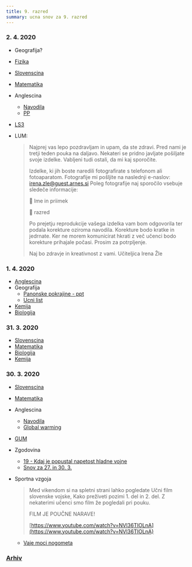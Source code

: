 ```yaml
---
title: 9. razred
summary: ucna snov za 9. razred
---
```


### 2. 4. 2020

* Geografija?
* [Fizika](fizika/2020-04-02-fizika.pdf)
* [Slovenscina](slovenscina/2020-04-02-slovenscina.pdf)
* [Matematika](matematika/2020-04-02-matematika.pdf)
* Anglescina
    * [Navodila](anglescina/2020-04-02-anglescina.pdf)
    * [PP](anglescina/2020-04-02-anglescina-pp.pdf)
* [LS3](lum/LS3-projekcija.pdf)
* LUM:

    > Najprej vas lepo pozdravljam in upam, da ste zdravi.
    > Pred nami je tretji teden pouka na daljavo. Nekateri se pridno javljate pošiljate
    > svoje izdelke. Vabljeni tudi ostali, da mi kaj sporočite.
    >
    > Izdelke, ki jih boste naredili fotografirate s telefonom ali fotoaparatom.
    > Fotografije mi pošljite na naslednji e-naslov: irena.zle@guest.arnes.si
    > Poleg fotografije naj sporočilo vsebuje sledeče informacije:
    >
    >  Ime in priimek
    >
    >  razred
    >
    > Po prejetju reprodukcije vašega izdelka vam bom odgovorila ter podala
    > korekture oziroma navodila. Korekture bodo kratke in jedrnate. Ker ne morem
    > komunicirat hkrati z več učenci bodo korekture prihajale počasi. Prosim za
    > potrpljenje.
    >
    > Naj bo zdravje in kreativnost z vami. Učiteljica Irena Žle


### 1. 4. 2020

* [Anglescina](anglescina/2020-04-01-anglescina.pdf)
* Geografija
    * [Panonske pokrajine - ppt](geografija/2020-04-01-geografija-ppt.pdf)
    * [Ucni list](geografija/2020-04-01-geografija.pdf)
* [Kemija](kemija/2020-04-01-kemija.pdf)
* [Biologija](biologija/2020-04-01-biologija.pdf)

### 31. 3. 2020

* [Slovenscina](slovenscina/2020-03-31-slovenscina.pdf)
* [Matematika](matematika/2020-03-31-matematika.pdf)
* [Biologija](biologija/2020-03-31-biologija.pdf)
* [Kemija](kemija/2020-03-31-kemija.pdf)


### 30. 3. 2020

* [Slovenscina](slovenscina/2020-03-30-slovenscina.pdf)
* [Matematika](matematika/2020-03-30-matematika.pdf)
* Anglescina
    * [Navodila](anglescina/2020-03-30-anglescina.pdf)
    * [Global warming](anglescina/2020-03-30-global-warming.pdf)
* [GUM](gum/2020-03-30-gum.pdf)
* Zgodovina
    * [19 - Kdaj je popustal napetost hladne vojne](zgodovina/19-kdaj-je-popustila-napetost.pdf)
    * [Snov za 27. in 30. 3.](zgodovina/2020-03-27-30-zgodovina.pdf)
* Sportna vzgoja

    > Med vikendom si na spletni strani lahko pogledate Učni film slovenske vojske, Kako preživeti pozimi 1. del in 2. del.
    > Z nekaterimi učenci smo film že pogledali pri pouku. 
    > 
    > FILM JE POUČNE NARAVE!
    > 
    > [https://www.youtube.com/watch?v=NVl36TIOLnA](https://www.youtube.com/watch?v=NVl36TIOLnA)

    * [Vaje moci nogometa](sport/2020-03-30-sport1.pdf)


### [Arhiv](arhiv.md)
